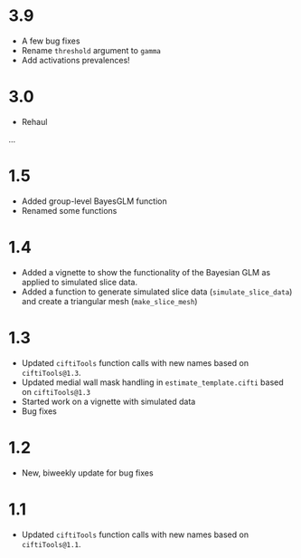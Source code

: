 # 3.9

* A few bug fixes
* Rename `threshold` argument to `gamma` 
* Add activations prevalences!

# 3.0 

* Rehaul

...

# 1.5

* Added group-level BayesGLM function
* Renamed some functions

# 1.4 

* Added a vignette to show the functionality of the Bayesian GLM as applied to simulated slice data.
* Added a function to generate simulated slice data  (`simulate_slice_data`) and create a triangular mesh (`make_slice_mesh`)

# 1.3

* Updated `ciftiTools` function calls with new names based on `ciftiTools@1.3`.
* Updated medial wall mask handling in `estimate_template.cifti` based on `ciftiTools@1.3` 
* Started work on a vignette with simulated data
* Bug fixes

# 1.2

* New, biweekly update for bug fixes

# 1.1

* Updated `ciftiTools` function calls with new names based on `ciftiTools@1.1`.

